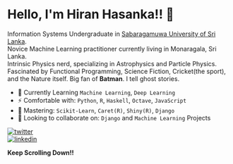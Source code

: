 # Hello, I'm Hiran Hasanka!! 👋

Information Systems Undergraduate in [Sabaragamuwa University of Sri Lanka](http://www.sab.ac.lk/).  
Novice Machine Learning practitioner currently living in Monaragala, Sri Lanka.  
Intrinsic Physics nerd, specializing in Astrophysics and Particle Physics.   
Fascinated by Functional Programming, Science Fiction, Cricket(the sport), and the Nature itself. Big fan of **Batman**.
I tell ghost stories.

- 🌱 Currently Learning `Machine Learning`, `Deep Learning`
- ⚡️ Comfortable with: `Python`, `R`, `Haskell`, `Octave`, `JavaScript`
- 🔭 Mastering: `Scikit-Learn`, `Caret(R)`, `Shiny(R)`, `Django`
- 👯 Looking to collaborate on: `Django` and `Machine Learning` Projects

[![twitter](https://img.shields.io/badge/-@theSLWayne-313131?style=flat-square&labelColor=313131&logo=twitter&logoColor=white&color=313131)](https://twitter.com/theSLWayne)  
[![linkedin](https://img.shields.io/badge/-@Hiran_Hasanka-313131?style=flat-square&labelColor=313131&logo=LinkedIn&logoColor=white&color=313131)](https://www.linkedin.com/in/hiran-hasanka/)

**Keep Scrolling Down!!**
